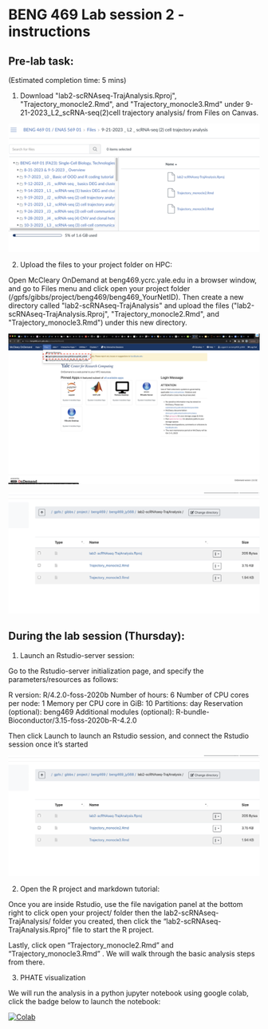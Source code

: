 # BENG 469 Lab session 2 - instructions

## Pre-lab task: 
(Estimated completion time: 5 mins)

1. Download "lab2-scRNAseq-TrajAnalysis.Rproj", "Trajectory_monocle2.Rmd", and "Trajectory_monocle3.Rmd" under 9-21-2023_L2_scRNA-seq(2)cell trajectory analysis/ from Files on Canvas.

![plot](./pic1.png)

2. Upload the files to your project folder on HPC:

Open McCleary OnDemand at beng469.ycrc.yale.edu in a browser window, and go to Files menu and click open your project folder (/gpfs/gibbs/project/beng469/beng469_YourNetID). Then create a new directory called "lab2-scRNAseq-TrajAnalysis" and upload the files ("lab2-scRNAseq-TrajAnalysis.Rproj", "Trajectory_monocle2.Rmd", and "Trajectory_monocle3.Rmd") under this new directory.

![plot](./pic2.png)

![plot](./pic3.png)

## During the lab session (Thursday):


1. Launch an Rstudio-server session:



Go to the Rstudio-server initialization page, and specify the parameters/resources as follows:

R version: R/4.2.0-foss-2020b
Number of hours: 6
Number of CPU cores per node: 1
Memory per CPU core in GiB: 10
Partitions: day
Reservation (optional): beng469
Additional modules (optional): R-bundle-Bioconductor/3.15-foss-2020b-R-4.2.0


Then click Launch to launch an Rstudio session, and connect the Rstudio session once it’s started

![plot](./pic3.png)

2. Open the R project and markdown tutorial:

Once you are inside Rstudio, use the file navigation panel at the bottom right to click open your project/ folder then the lab2-scRNAseq-TrajAnalysis/ folder you created, then click the “lab2-scRNAseq-TrajAnalysis.Rproj” file to start the R project.

Lastly, click open “Trajectory_monocle2.Rmd” and “Trajectory_monocle3.Rmd” . We will walk through the basic analysis steps from there.


3. PHATE visualization

We will run the analysis in a python jupyter notebook using google colab, click the badge below to launch the notebook:

[![Colab](https://colab.research.google.com/assets/colab-badge.svg)](https://colab.research.google.com/github/jcyang34/BENG469/blob/main/Lab2-scRNAseq-TrajAnalysis/PHATE.ipynb)

